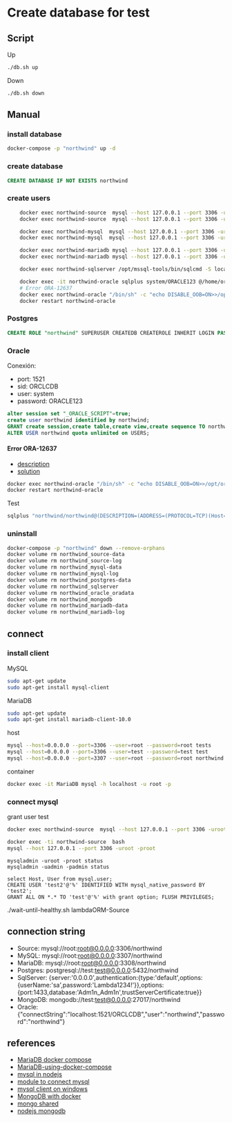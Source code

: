 # Create database for test

## Script

Up

```sh
./db.sh up
```

Down

```sh
./db.sh down
```

## Manual

### install database

``` sh
docker-compose -p "northwind" up -d
```

### create database

```sql
CREATE DATABASE IF NOT EXISTS northwind
```

### create users

``` sh
	docker exec northwind-source  mysql --host 127.0.0.1 --port 3306 -uroot -proot -e "CREATE USER IF NOT EXISTS 'test'@'%' IDENTIFIED BY 'test';"
	docker exec northwind-source  mysql --host 127.0.0.1 --port 3306 -uroot -proot -e "GRANT ALL ON *.* TO 'test'@'%' with grant option; FLUSH PRIVILEGES;"

	docker exec northwind-mysql  mysql --host 127.0.0.1 --port 3306 -uroot -proot -e "CREATE USER IF NOT EXISTS 'test'@'%' IDENTIFIED BY 'test';"
	docker exec northwind-mysql  mysql --host 127.0.0.1 --port 3306 -uroot -proot -e "GRANT ALL ON *.* TO 'test'@'%' with grant option; FLUSH PRIVILEGES;"

	docker exec northwind-mariadb mysql --host 127.0.0.1 --port 3306 -uroot -proot -e "CREATE USER IF NOT EXISTS 'test'@'%' IDENTIFIED BY 'test';"
	docker exec northwind-mariadb mysql --host 127.0.0.1 --port 3306 -uroot -proot -e "GRANT ALL ON *.* TO 'test'@'%' with grant option; FLUSH PRIVILEGES;"

	docker exec northwind-sqlserver /opt/mssql-tools/bin/sqlcmd -S localhost -U SA -P "Lambda1234!" -Q "CREATE DATABASE northwind; ALTER DATABASE northwind SET READ_COMMITTED_SNAPSHOT ON;"

	docker exec -it northwind-oracle sqlplus system/ORACLE123 @/home/oracle/setup/custom_scripts/startup.sql
	# Error ORA-12637
	docker exec northwind-oracle "/bin/sh" -c "echo DISABLE_OOB=ON>>/opt/oracle/oradata/dbconfig/ORCLCDB/sqlnet.ora"
	docker restart northwind-oracle 
```

### Postgres

```sql
CREATE ROLE "northwind" SUPERUSER CREATEDB CREATEROLE INHERIT LOGIN PASSWORD 'northwind';
```

### Oracle

Conexión:

- port: 1521
- sid: ORCLCDB
- user: system
- password: ORACLE123

```sql
alter session set "_ORACLE_SCRIPT"=true;
create user northwind identified by northwind;
GRANT create session,create table,create view,create sequence TO northwind;
ALTER USER northwind quota unlimited on USERS;
```

#### Error ORA-12637

- [description](https://franckpachot.medium.com/19c-instant-client-and-docker-1566630ab20e)
- [solution](https://github.com/oracle/docker-images/issues/2338)

```sh
docker exec northwind-oracle "/bin/sh" -c "echo DISABLE_OOB=ON>>/opt/oracle/oradata/dbconfig/ORCLCDB/sqlnet.ora"
docker restart northwind-oracle
```

Test

```sh
sqlplus "northwind/northwind@(DESCRIPTION=(ADDRESS=(PROTOCOL=TCP)(Host=localhost)(Port=1521))(CONNECT_DATA=(SID=ORCLCDB)))"
```

### uninstall

``` sh
docker-compose -p "northwind" down --remove-orphans
docker volume rm northwind_source-data
docker volume rm northwind_source-log
docker volume rm northwind_mysql-data
docker volume rm northwind_mysql-log
docker volume rm northwind_postgres-data
docker volume rm northwind_sqlserver
docker volume rm northwind_oracle_oradata
docker volume rm northwind_mongodb
docker volume rm northwind_mariadb-data
docker volume rm northwind_mariadb-log
```

## connect

### install client

MySQL

``` sh
sudo apt-get update
sudo apt-get install mysql-client
```

MariaDB

``` sh
sudo apt-get update
sudo apt-get install mariadb-client-10.0
```

host

``` sh
mysql --host=0.0.0.0 --port=3306 --user=root --password=root tests
mysql --host=0.0.0.0 --port=3306 --user=test --password=test test
mysql --host=0.0.0.0 --port=3307 --user=root --password=root northwind
```

container

``` sh
docker exec -it MariaDB mysql -h localhost -u root -p 
```

### connect mysql

grant user test

``` sh
docker exec northwind-source  mysql --host 127.0.0.1 --port 3306 -uroot -proot -e "GRANT ALL ON *.* TO 'test'@'%' with grant option; FLUSH PRIVILEGES;"

```

``` sh
docker exec -ti northwind-source  bash
mysql --host 127.0.0.1 --port 3306 -uroot -proot
```

``` mysql
mysqladmin -uroot -proot status
mysqladmin -uadmin -padmin status

select Host, User from mysql.user;
CREATE USER 'test2'@'%' IDENTIFIED WITH mysql_native_password BY 'test2';
GRANT ALL ON *.* TO 'test'@'%' with grant option; FLUSH PRIVILEGES;

```

./wait-until-healthy.sh lambdaORM-Source

## connection string

- Source: mysql://root:root@0.0.0.0:3306/northwind
- MySQL: mysql://root:root@0.0.0.0:3307/northwind
- MariaDB: mysql://root:root@0.0.0.0:3308/northwind
- Postgres: postgresql://test:test@0.0.0.0:5432/northwind
- SqlServer: {server:'0.0.0.0',authentication:{type:'default',options:{userName:'sa',password:'Lambda1234!'}},options:{port:1433,database:'Adm1n_Adm1n',trustServerCertificate:true}}
- MongoDB: mongodb://test:test@0.0.0.0:27017/northwind
- Oracle:{"connectString":"localhost:1521/ORCLCDB","user":"northwind","password":"northwind"}

## references

- [MariaDB docker compose](https://github.com/monstrenyatko/docker-rpi-mariadb)
- [MariaDB-using-docker-compose](https://learntubes.com/how-to-install-mariadb-using-docker-compose)
- [mysql in nodejs](https://evertpot.com/executing-a-mysql-query-in-nodejs/)
- [module to connect mysql](https://www.npmjs.com/package/mysq)
- [mysql client on windows](https://dev.mysql.com/doc/mysql-shell/8.0/en/mysql-shell-install-windows-quick.html#:~:text=To%20install%20MySQL%20Shell%20on,steps%20in%20the%20Setup%20Wizard.)
- [MongoDB with docker](https://citizix.com/how-to-run-MongoDB-with-docker-and-docker-compose/)
- [mongo shared](https://github.com/bitnami/bitnami-docker-MongoDB/issues/208)
- [nodejs mongodb](https://www.w3schools.com/nodejs/nodejs_mongodb_createcollection.asp)
